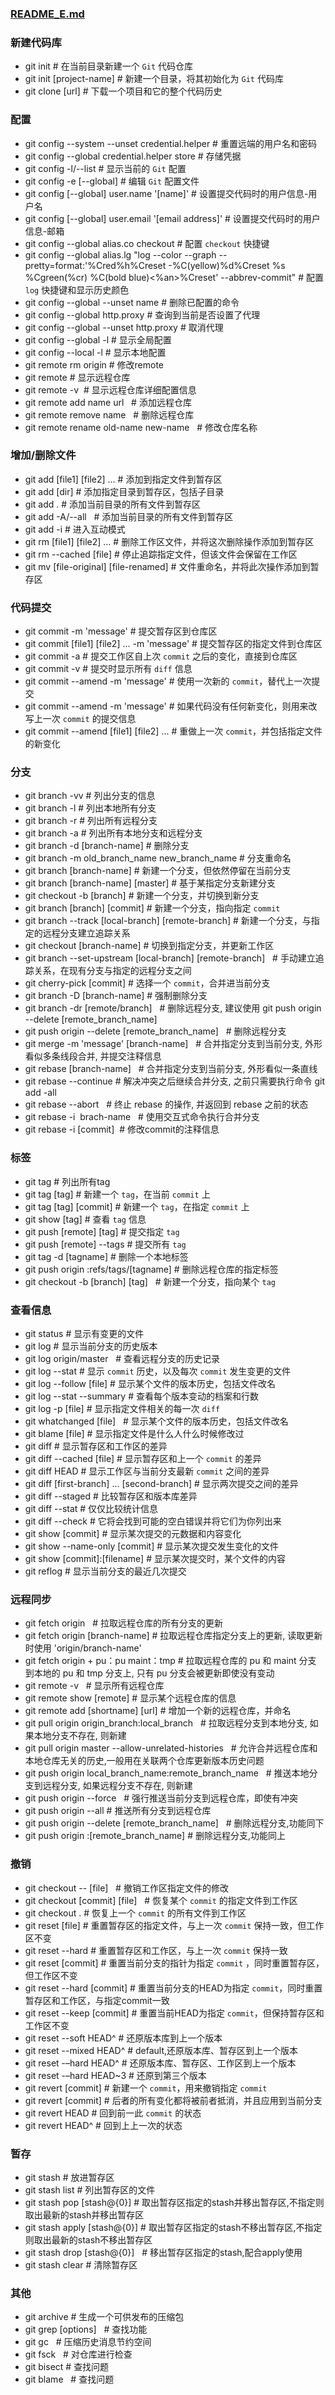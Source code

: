 ### [README_E.md](https://github.com/luoleiself/summary/blob/master/Git/README_E.md)
### 新建代码库
  * git init   # 在当前目录新建一个 `Git` 代码仓库
  * git init [project-name]   # 新建一个目录，将其初始化为 `Git` 代码库
  * git clone [url]   # 下载一个项目和它的整个代码历史
### 配置
  * git config --system --unset credential.helper  # 重置远端的用户名和密码
  * git config --global credential.helper store  # 存储凭据 
  * git config -l/--list   # 显示当前的 `Git` 配置
  * git config -e [--global]   # 编辑 `Git` 配置文件
  * git config [--global] user.name '[name]'  # 设置提交代码时的用户信息-用户名
  * git config [--global] user.email '[email address]'  # 设置提交代码时的用户信息-邮箱
  * git config --global alias.co checkout  # 配置 `checkout` 快捷键
  * git config --global alias.lg "log --color --graph --pretty=format:'%Cred%h%Creset -%C(yellow)%d%Creset %s %Cgreen(%cr) %C(bold blue)<%an>%Creset' --abbrev-commit"  # 配置 `log` 快捷键和显示历史颜色 
  * git config --global --unset name  # 删除已配置的命令
  * git config --global http.proxy  # 查询到当前是否设置了代理
  * git config --global --unset http.proxy  # 取消代理
  * git config --global -l  # 显示全局配置
  * git config --local -l  # 显示本地配置
  * git remote rm origin  # 修改remote 
  * git remote   # 显示远程仓库 
  * git remote -v   # 显示远程仓库详细配置信息 
  * git remote add name url    # 添加远程仓库 
  * git remote remove name    # 删除远程仓库 
  * git remote rename old-name new-name    # 修改仓库名称
### 增加/删除文件
  * git add [file1] [file2] ...   # 添加到指定文件到暂存区
  * git add [dir]   # 添加指定目录到暂存区，包括子目录
  * git add .       #  添加当前目录的所有文件到暂存区
  * git add -A/--all   #  添加当前目录的所有文件到暂存区
  * git add -i   # 进入互动模式
  * git rm [file1] [file2] ...   # 删除工作区文件，并将这次删除操作添加到暂存区
  * git rm --cached [file]    # 停止追踪指定文件，但该文件会保留在工作区
  * git mv [file-original] [file-renamed]  # 文件重命名，并将此次操作添加到暂存区  
### 代码提交
  * git commit -m 'message'  # 提交暂存区到仓库区
  * git commit [file1] [file2] ... -m 'message'   # 提交暂存区的指定文件到仓库区
  * git commit -a    # 提交工作区自上次 `commit` 之后的变化，直接到仓库区
  * git commit -v    # 提交时显示所有 `diff` 信息
  * git commit --amend -m 'message'   # 使用一次新的 `commit`，替代上一次提交
  * git commit --amend -m 'message'   # 如果代码没有任何新变化，则用来改写上一次 `commit` 的提交信息   
  * git commit --amend [file1] [file2] ...    # 重做上一次 `commit`，并包括指定文件的新变化                                
### 分支
  * git branch -vv   # 列出分支的信息 
  * git branch -l    # 列出本地所有分支
  * git branch -r    # 列出所有远程分支
  * git branch -a    # 列出所有本地分支和远程分支
  * git branch -d [branch-name]     # 删除分支
  * git branch -m old_branch_name new_branch_name   # 分支重命名
  * git branch [branch-name]     # 新建一个分支，但依然停留在当前分支
  * git branch [branch-name] [master]    # 基于某指定分支新建分支
  * git checkout -b [branch]    # 新建一个分支，并切换到新分支
  * git branch [branch] [commit]    # 新建一个分支，指向指定 `commit`
  * git branch --track [local-branch] [remote-branch]    # 新建一个分支，与指定的远程分支建立追踪关系
  * git checkout [branch-name]    # 切换到指定分支，并更新工作区
  * git branch --set-upstream [local-branch] [remote-branch]   # 手动建立追踪关系，在现有分支与指定的远程分支之间
  * git cherry-pick [commit]    # 选择一个 `commit`，合并进当前分支
  * git branch -D [branch-name]    # 强制删除分支
  * git branch -dr [remote/branch]    # 删除远程分支, 建议使用 git push origin --delete [remote_branch_name]
  * git push origin --delete [remote_branch_name]    # 删除远程分支
  * git merge -m 'message' [branch-name]   # 合并指定分支到当前分支, 外形看似多条线段合并, 并提交注释信息 
  * git rebase [branch-name]   # 合并指定分支到当前分支, 外形看似一条直线
  * git rebase --continue  # 解决冲突之后继续合并分支, 之前只需要执行命令 git add -all
  * git rebase --abort    # 终止 rebase 的操作, 并返回到 rebase 之前的状态 
  * git rebase -i  brach-name    # 使用交互式命令执行合并分支 
  * git rebase -i [commit]  # 修改commit的注释信息
### 标签 
  * git tag    # 列出所有tag
  * git tag [tag]    # 新建一个 `tag`，在当前 `commit` 上
  * git tag [tag] [commit]    # 新建一个 `tag`，在指定 `commit` 上
  * git show [tag]    # 查看 `tag` 信息
  * git push [remote] [tag]    # 提交指定 `tag`
  * git push [remote] --tags    # 提交所有 `tag`
  * git tag -d [tagname]   # 删除一个本地标签
  * git push origin :refs/tags/[tagname]  # 删除远程仓库的指定标签
  * git checkout -b [branch] [tag]    # 新建一个分支，指向某个 `tag`
### 查看信息
  * git status    # 显示有变更的文件
  * git log     # 显示当前分支的历史版本
  * git log origin/master   # 查看远程分支的历史记录
  * git log --stat    # 显示 `commit` 历史，以及每次 `commit` 发生变更的文件
  * git log --follow [file]    # 显示某个文件的版本历史，包括文件改名
  * git log --stat --summary  # 查看每个版本变动的档案和行数
  * git log -p [file]    # 显示指定文件相关的每一次 `diff`
  * git whatchanged [file]    # 显示某个文件的版本历史，包括文件改名
  * git blame [file]    # 显示指定文件是什么人什么时候修改过   
  * git diff    # 显示暂存区和工作区的差异
  * git diff --cached [file]    # 显示暂存区和上一个 `commit` 的差异   
  * git diff HEAD    # 显示工作区与当前分支最新 `commit` 之间的差异
  * git diff [first-branch] ... [second-branch]    # 显示两次提交之间的差异
  * git diff --staged   # 比较暂存区和版本库差异 
  * git diff --stat    # 仅仅比较统计信息
  * git diff --check   # 它将会找到可能的空白错误并将它们为你列出来
  * git show [commit]    # 显示某次提交的元数据和内容变化
  * git show --name-only [commit]    # 显示某次提交发生变化的文件
  * git show [commit]:[filename]    # 显示某次提交时，某个文件的内容
  * git reflog    # 显示当前分支的最近几次提交                      
### 远程同步
  * git fetch origin    # 拉取远程仓库的所有分支的更新
  * git fetch origin [branch-name]  # 拉取远程仓库指定分支上的更新, 读取更新时使用 'origin/branch-name'
  * git fetch origin + pu：pu maint：tmp  # 拉取远程仓库的 pu 和 maint 分支 到本地的 pu 和 tmp 分支上, 只有 pu 分支会被更新即使没有变动
  * git remote -v    # 显示所有远程仓库
  * git remote show [remote]    # 显示某个远程仓库的信息 
  * git remote add [shortname] [url]    # 增加一个新的远程仓库，并命名
  * git pull origin origin_branch:local_branch   # 拉取远程分支到本地分支, 如果本地分支不存在, 则新建
  * git pull origin master --allow-unrelated-histories   # 允许合并远程仓库和本地仓库无关的历史,一般用在关联两个仓库更新版本历史问题
  * git push origin local_branch_name:remote_branch_name   # 推送本地分支到远程分支, 如果远程分支不存在, 则新建
  * git push origin --force    # 强行推送当前分支到远程仓库，即使有冲突
  * git push origin --all    # 推送所有分支到远程仓库
  * git push origin --delete [remote_branch_name]    # 删除远程分支,功能同下
  * git push origin :[remote_branch_name]   # 删除远程分支,功能同上
### 撤销
  * git checkout -- [file]    # 撤销工作区指定文件的修改
  * git checkout [commit] [file]    # 恢复某个 `commit` 的指定文件到工作区
  * git checkout .    # 恢复上一个 `commit` 的所有文件到工作区
  * git reset [file]    # 重置暂存区的指定文件，与上一次 `commit` 保持一致，但工作区不变
  * git reset --hard    # 重置暂存区和工作区，与上一次 `commit` 保持一致
  * git reset [commit]    # 重置当前分支的指针为指定 `commit` ，同时重置暂存区，但工作区不变
  * git reset --hard [commit]    # 重置当前分支的HEAD为指定 `commit`，同时重置暂存区和工作区，与指定commit一致
  * git reset --keep [commit]    # 重置当前HEAD为指定 `commit`，但保持暂存区和工作区不变
  * git reset --soft HEAD^    # 还原版本库到上一个版本  
  * git reset --mixed HEAD^    # default,还原版本库、暂存区到上一个版本  
  * git reset -–hard HEAD^    # 还原版本库、暂存区、工作区到上一个版本  
  * git reset -–hard HEAD~3    # 还原到第三个版本  
  * git revert [commit]    # 新建一个 `commit`，用来撤销指定 `commit`
  * git revert [commit]    # 后者的所有变化都将被前者抵消，并且应用到当前分支
  * git revert HEAD    # 回到前一此 `commit` 的状态
  * git revert HEAD^    # 回到上上一次的状态
### 暂存
  * git stash   # 放进暂存区
  * git stash list  # 列出暂存区的文件 
  * git stash pop [stash@{0}]   # 取出暂存区指定的stash并移出暂存区,不指定则取出最新的stash并移出暂存区
  * git stash apply [stash@{0}]  # 取出暂存区指定的stash不移出暂存区,不指定则取出最新的stash不移出暂存区
  * git stash drop [stash@{0}]   # 移出暂存区指定的stash,配合apply使用
  * git stash clear # 清除暂存区
### 其他
  * git archive    # 生成一个可供发布的压缩包 
  * git grep [options]   # 查找功能 
  * git gc    # 压缩历史消息节约空间 
  * git fsck   # 对仓库进行检查 
  * git bisect  # 查找问题 
  * git blame   # 查找问题 

